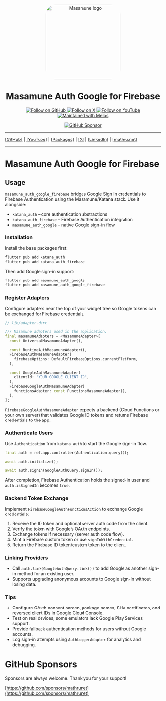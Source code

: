 <p align="center">
  <a href="https://mathru.net">
    <img width="240px" src="https://raw.githubusercontent.com/mathrunet/flutter_masamune/master/.github/images/icon.png" alt="Masamune logo" style="border-radius: 32px"s><br/>
  </a>
  <h1 align="center">Masamune Auth Google for Firebase</h1>
</p>

<p align="center">
  <a href="https://github.com/mathrunet">
    <img src="https://img.shields.io/static/v1?label=GitHub&message=Follow&logo=GitHub&color=333333&link=https://github.com/mathrunet" alt="Follow on GitHub" />
  </a>
  <a href="https://x.com/mathru">
    <img src="https://img.shields.io/static/v1?label=@mathru&message=Follow&logo=X&color=0F1419&link=https://x.com/mathru" alt="Follow on X" />
  </a>
  <a href="https://www.youtube.com/c/mathrunetchannel">
    <img src="https://img.shields.io/static/v1?label=YouTube&message=Follow&logo=YouTube&color=FF0000&link=https://www.youtube.com/c/mathrunetchannel" alt="Follow on YouTube" />
  </a>
  <a href="https://github.com/invertase/melos">
    <img src="https://img.shields.io/static/v1?label=maintained%20with&message=melos&color=FF1493&link=https://github.com/invertase/melos" alt="Maintained with Melos" />
  </a>
</p>

<p align="center">
  <a href="https://github.com/sponsors/mathrunet"><img src="https://img.shields.io/static/v1?label=Sponsor&message=%E2%9D%A4&logo=GitHub&color=ff69b4&link=https://github.com/sponsors/mathrunet" alt="GitHub Sponsor" /></a>
</p>

---

[[GitHub]](https://github.com/mathrunet) | [[YouTube]](https://www.youtube.com/c/mathrunetchannel) | [[Packages]](https://pub.dev/publishers/mathru.net/packages) | [[X]](https://x.com/mathru) | [[LinkedIn]](https://www.linkedin.com/in/mathrunet/) | [[mathru.net]](https://mathru.net)

---

# Masamune Auth Google for Firebase

## Usage

`masamune_auth_google_firebase` bridges Google Sign In credentials to Firebase Authentication using the Masamune/Katana stack. Use it alongside:

- `katana_auth` – core authentication abstractions
- `katana_auth_firebase` – Firebase Authentication integration
- `masamune_auth_google` – native Google sign-in flow

### Installation

Install the base packages first:

```bash
flutter pub add katana_auth
flutter pub add katana_auth_firebase
```

Then add Google sign-in support:

```bash
flutter pub add masamune_auth_google
flutter pub add masamune_auth_google_firebase
```

### Register Adapters

Configure adapters near the top of your widget tree so Google tokens can be exchanged for Firebase credentials.

```dart
// lib/adapter.dart

/// Masamune adapters used in the application.
final masamuneAdapters = <MasamuneAdapter>[
  const UniversalMasamuneAdapter(),

  const RuntimeAuthMasamuneAdapter(),
  FirebaseAuthMasamuneAdapter(
    firebaseOptions: DefaultFirebaseOptions.currentPlatform,
  ),

  const GoogleAuthMasamuneAdapter(
    clientId: "YOUR_GOOGLE_CLIENT_ID",
  ),
  FirebaseGoogleAuthMasamuneAdapter(
    functionsAdapter: const FunctionsMasamuneAdapter(),
  ),
];
```

`FirebaseGoogleAuthMasamuneAdapter` expects a backend (Cloud Functions or your own server) that validates Google ID tokens and returns Firebase credentials to the app.

### Authenticate Users

Use `Authentication` from `katana_auth` to start the Google sign-in flow.

```dart
final auth = ref.app.controller(Authentication.query());

await auth.initialize();

await auth.signIn(GoogleAuthQuery.signIn());
```

After completion, Firebase Authentication holds the signed-in user and `auth.isSignedIn` becomes `true`.

### Backend Token Exchange

Implement `FirebaseGoogleAuthFunctionsAction` to exchange Google credentials:

1. Receive the ID token and optional server auth code from the client.
2. Verify the token with Google’s OAuth endpoints.
3. Exchange tokens if necessary (server auth code flow).
4. Mint a Firebase custom token or use `signInWithCredential`.
5. Return the Firebase ID token/custom token to the client.

### Linking Providers

- Call `auth.link(GoogleAuthQuery.link())` to add Google as another sign-in method for an existing user.
- Supports upgrading anonymous accounts to Google sign-in without losing data.

### Tips

- Configure OAuth consent screen, package names, SHA certificates, and reversed client IDs in Google Cloud Console.
- Test on real devices; some emulators lack Google Play Services support.
- Provide fallback authentication methods for users without Google accounts.
- Log sign-in attempts using `AuthLoggerAdapter` for analytics and debugging.

# GitHub Sponsors

Sponsors are always welcome. Thank you for your support!

[https://github.com/sponsors/mathrunet](https://github.com/sponsors/mathrunet)